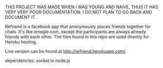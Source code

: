 THIS PROJECT WAS MADE WHEN I WAS YOUNG AND NAIVE, THUS IT HAS VERY VERY POOR DOCUMENTATION. I DO NOT PLAN TO GO BACK AND DOCUMENT IT.

Refriend is a facebook app that anonymously places friends together for chats. It's like omegle.com, except the participants are always already friends with each other. The files found in this repo are used directly for Heroku hosting.

Live version can be found at http://refriend.herokuapp.com/

dependencies: socket.io
              node.js
